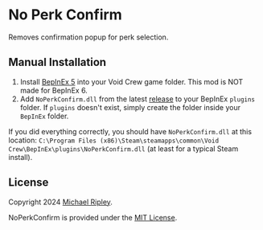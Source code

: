 # No Perk Confirm

Removes confirmation popup for perk selection.

## Manual Installation

1. Install [BepInEx 5](https://github.com/BepInEx/BepInEx) into your Void Crew game folder. This mod is NOT made for
   BepInEx 6.
2. Add `NoPerkConfirm.dll` from the latest [release](https://github.com/zkxs/VoidCrewMods/releases) to your BepInEx `plugins`
   folder. If `plugins` doesn't exist, simply create the folder inside your `BepInEx` folder.

If you did everything correctly, you should have `NoPerkConfirm.dll` at this location:
`C:\Program Files (x86)\Steam\steamapps\common\Void Crew\BepInEx\plugins\NoPerkConfirm.dll` (at least for a typical Steam
install).

## License

Copyright 2024 [Michael Ripley](https://github.com/zkxs).

NoPerkConfirm is provided under the [MIT License](LICENSE).
